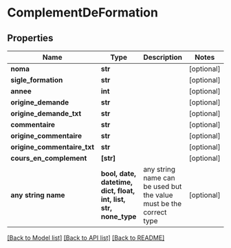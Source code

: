 # ComplementDeFormation


## Properties
Name | Type | Description | Notes
------------ | ------------- | ------------- | -------------
**noma** | **str** |  | [optional] 
**sigle_formation** | **str** |  | [optional] 
**annee** | **int** |  | [optional] 
**origine_demande** | **str** |  | [optional] 
**origine_demande_txt** | **str** |  | [optional] 
**commentaire** | **str** |  | [optional] 
**origine_commentaire** | **str** |  | [optional] 
**origine_commentaire_txt** | **str** |  | [optional] 
**cours_en_complement** | **[str]** |  | [optional] 
**any string name** | **bool, date, datetime, dict, float, int, list, str, none_type** | any string name can be used but the value must be the correct type | [optional]

[[Back to Model list]](../README.md#documentation-for-models) [[Back to API list]](../README.md#documentation-for-api-endpoints) [[Back to README]](../README.md)


